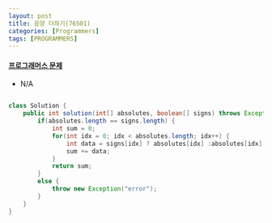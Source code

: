 ```yaml
---
layout: post
title: 음양 더하기(76501)
categories: [Programmers]
tags: [PROGRAMMERS]
---
```


#### [프로그래머스 문제](https://programmers.co.kr/learn/courses/30/lessons/76501)
> 
- N/A


```java

class Solution {
    public int solution(int[] absolutes, boolean[] signs) throws Exception { 
    	if(absolutes.length == signs.length) {
        	int sum = 0; 
    		for(int idx = 0; idx < absolutes.length; idx++) {
        		int data = signs[idx] ? absolutes[idx] :absolutes[idx] * -1;
        		sum += data;
        	}
        	return sum;
        }
        else {
        	throw new Exception("error");
        }
    }
}

```
